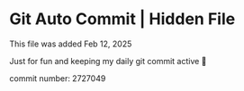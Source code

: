 # Git Auto Commit | Hidden File

This file was added Feb 12, 2025

Just for fun and keeping my daily git commit active 🤪

commit number: 2727049
